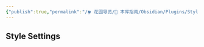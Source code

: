 ```yaml
---
{"publish":true,"permalink":"/🍀 花园导览/🧰 本库指南/Obsidian/Plugins/Style Settings.md","title":"Style Settings","created":"2023-01-23","modified":"2023-03-14","published":"2025-07-10T22:04:43.114+08:00","tags":["obsidian插件"],"cssclasses":""}
---
```



## Style Settings


